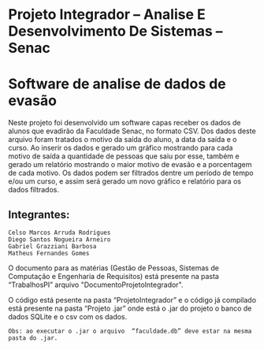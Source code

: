 # Projeto Integrador – Analise E Desenvolvimento De Sistemas – Senac
# Software de analise de dados de evasão

Neste projeto foi desenvolvido um software capas receber os dados de alunos que evadirão da Faculdade Senac, no formato CSV. Dos dados deste arquivo foram tratados o motivo da saída do aluno, a data da saída e o curso. Ao inserir os dados e gerado um gráfico mostrando para cada motivo de saída a quantidade de pessoas que saiu por esse, também e gerado um relatório mostrando o maior motivo de evasão e a porcentagem de cada motivo. Os dados podem ser filtrados dentre um período de tempo e/ou um curso, e assim será gerado um novo gráfico e relatório para os dados filtrados.
## Integrantes:
	Celso Marcos Arruda Rodrigues
	Diego Santos Nogueira Arneiro
	Gabriel Grazziani Barbosa
	Matheus Fernandes Gomes

O documento para as matérias (Gestão de Pessoas, Sistemas de Computação e Engenharia de Requisitos) está presente na pasta “TrabalhosPI” arquivo "DocumentoProjetoIntegrador".

O código está pesente na pasta “ProjetoIntegrador” e o código já compilado está presente na pasta “Projeto .jar” onde está o .jar do projeto o banco de dados SQLite e o csv com os dados.

	Obs: ao executar o .jar o arquivo  “faculdade.db” deve estar na mesma pasta do .jar.
